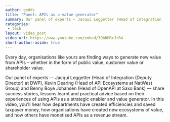 ```yaml
---
author: godds
title: "Panel: APIs as a value generator"
summary: Our panel of experts — Jacqui Leggetter (Head of Integration (Deputy Director) at DWP), Kevin Dearing (Head of API Ecosystems at NatWest Group) and Benny Boye Johansen (Head of OpenAPI at Saxo Bank) — share success stories, lessons learnt and practical advice based on their experiences of using APIs as a strategic enabler and value generator.
categories:
 - tech
layout: video_post
video_url: https://www.youtube.com/embed/3QbDMRrJtR4
short-author-aside: true
---
```


Every day, organisations like yours are finding ways to generate new value from APIs – whether in the form of public value, customer value or shareholder value.

Our panel of experts — Jacqui Leggetter (Head of Integration (Deputy Director) at DWP), Kevin Dearing (Head of API Ecosystems at NatWest Group) and Benny Boye Johansen (Head of OpenAPI at Saxo Bank) — share success stories, lessons learnt and practical advice based on their experiences of using APIs as a strategic enabler and value generator. In this video, you'll hear how departments have created efficiencies and saved taxpayer money, how organisations have created new ecosystems of value, and how others have monetised APIs as a revenue stream.
